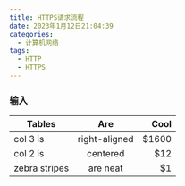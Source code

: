 ```yaml
---
title: HTTPS请求流程
date: 2023年1月12日21:04:39
categories:
  - 计算机网络
tags:
  - HTTP
  - HTTPS
---
```


<custom-header/>

### 输入 <Badge text="default theme"/>

| Tables        |      Are      |  Cool |
| ------------- | :-----------: | ----: |
| col 3 is      | right-aligned | $1600 |
| col 2 is      |   centered    |   $12 |
| zebra stripes |   are neat    |    $1 |
